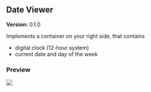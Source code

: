 ## Date Viewer
**Version:** 0.1.0

Implements a container on your right side, that contains
* digital clock (12-hour system)
* current date and day of the week

### Preview
![](http://i.imgur.com/pOLVzz7.png)
